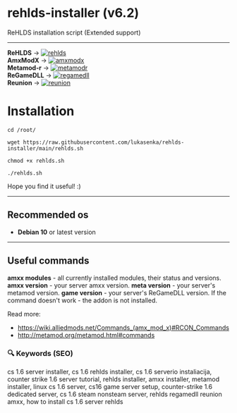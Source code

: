 # rehlds-installer (v6.2)
ReHLDS installation script (Extended support)

---------------------------------------

__ReHLDS__ -> [![rehlds](https://img.shields.io/github/release/dreamstalker/rehlds.svg)](https://github.com/dreamstalker/rehlds/releases)  
__AmxModX__ -> [![amxmodx](https://img.shields.io/badge/release-v1.10%20(latest)-blue)](https://www.amxmodx.org/downloads-new.php?branch=master&all=1)  
__Metamod-r__ -> [![metamodr](https://img.shields.io/github/release/theAsmodai/metamod-r.svg)](https://github.com/theAsmodai/metamod-r/releases)  
__ReGameDLL__ -> [![regamedll](https://img.shields.io/github/release/s1lentq/ReGameDLL_CS.svg)](https://github.com/s1lentq/ReGameDLL_CS/releases)  
__Reunion__ -> [![reunion](https://img.shields.io/github/release/s1lentq/reunion.svg?include_prereleases)](https://github.com/s1lentq/reunion/releases)  

# Installation

``cd /root/
``

``
wget https://raw.githubusercontent.com/lukasenka/rehlds-installer/main/rehlds.sh
``

``
chmod +x rehlds.sh
``

``
./rehlds.sh
``

Hope you find it useful! :)

------------------------------------
## Recommended os
* __Debian 10__ or latest version

------------------------------------

## Useful commands
__amxx modules__ - all currently installed modules, their status and versions. 
__amxx version__ - your server amxx version. 
__meta version__ - your server's metamod version. 
__game version__ - your server's ReGameDLL version. If the command doesn't work - the addon is not installed.

Read more:
* https://wiki.alliedmods.net/Commands_(amx_mod_x)#RCON_Commands
* http://metamod.org/metamod.html#commands

### 🔍 Keywords (SEO)

cs 1.6 server installer, cs 1.6 rehlds installer, cs 1.6 serverio instaliacija, counter strike 1.6 server tutorial, rehlds installer, amxx installer, metamod installer, linux cs 1.6 server, cs16 game server setup, counter-strike 1.6 dedicated server, cs 1.6 steam nonsteam server, rehlds regamedll reunion amxx, how to install cs 1.6 server rehlds
